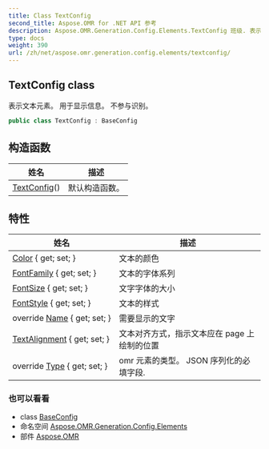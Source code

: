 ```yaml
---
title: Class TextConfig
second_title: Aspose.OMR for .NET API 参考
description: Aspose.OMR.Generation.Config.Elements.TextConfig 班级. 表示文本元素 用于显示信息 不参与识别
type: docs
weight: 390
url: /zh/net/aspose.omr.generation.config.elements/textconfig/
---
```

## TextConfig class

表示文本元素。 用于显示信息。 不参与识别。

```csharp
public class TextConfig : BaseConfig
```

## 构造函数

| 姓名 | 描述 |
| --- | --- |
| [TextConfig](textconfig/)() | 默认构造函数。 |

## 特性

| 姓名 | 描述 |
| --- | --- |
| [Color](../../aspose.omr.generation.config.elements/textconfig/color/) { get; set; } | 文本的颜色 |
| [FontFamily](../../aspose.omr.generation.config.elements/textconfig/fontfamily/) { get; set; } | 文本的字体系列 |
| [FontSize](../../aspose.omr.generation.config.elements/textconfig/fontsize/) { get; set; } | 文字字体的大小 |
| [FontStyle](../../aspose.omr.generation.config.elements/textconfig/fontstyle/) { get; set; } | 文本的样式 |
| override [Name](../../aspose.omr.generation.config.elements/textconfig/name/) { get; set; } | 需要显示的文字 |
| [TextAlignment](../../aspose.omr.generation.config.elements/textconfig/textalignment/) { get; set; } | 文本对齐方式，指示文本应在 page 上绘制的位置 |
| override [Type](../../aspose.omr.generation.config.elements/textconfig/type/) { get; set; } | omr 元素的类型。 JSON 序列化的必填字段. |

### 也可以看看

* class [BaseConfig](../../aspose.omr.generation.config/baseconfig/)
* 命名空间 [Aspose.OMR.Generation.Config.Elements](../../aspose.omr.generation.config.elements/)
* 部件 [Aspose.OMR](../../)


